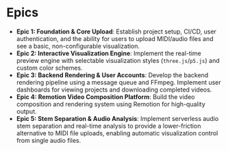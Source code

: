# Epics

* **Epic 1: Foundation & Core Upload**: Establish project setup, CI/CD, user authentication, and the ability for users to upload MIDI/audio files and see a basic, non-configurable visualization.
* **Epic 2: Interactive Visualization Engine**: Implement the real-time preview engine with selectable visualization styles (`three.js`/`p5.js`) and custom color schemes.
* **Epic 3: Backend Rendering & User Accounts**: Develop the backend rendering pipeline using a message queue and FFmpeg. Implement user dashboards for viewing projects and downloading completed videos.
* **Epic 4: Remotion Video Composition Platform**: Build the video composition and rendering system using Remotion for high-quality output.
* **Epic 5: Stem Separation & Audio Analysis**: Implement serverless audio stem separation and real-time analysis to provide a lower-friction alternative to MIDI file uploads, enabling automatic visualization control from single audio files.